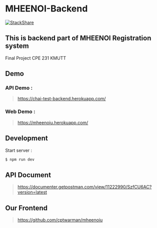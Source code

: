 # MHEENOI-Backend

[![StackShare](http://img.shields.io/badge/tech-stack-0690fa.svg?style=flat)](https://stackshare.io/thitiph0n/mheenoi-backend)

## This is backend part of MHEENOI Registration system

Final Project CPE 231 KMUTT

## Demo

### API Demo :

> https://chai-test-backend.herokuapp.com/

### Web Demo :

> https://mheenoiu.herokuapp.com/

## Development

Start server :

```sh
$ npm run dev
```

## API Document

> https://documenter.getpostman.com/view/11222990/SzfCU6AC?version=latest

## Our Frontend

> https://github.com/cptwarman/mheenoiu

